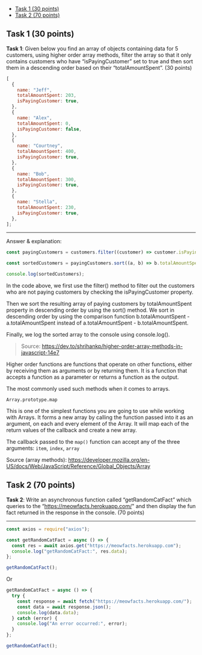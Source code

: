 - [Task 1 (30 points)](#task-1-30-points)
- [Task 2 (70 points)](#task-2-70-points)

## Task 1 (30 points)

**Task 1**: Given below you find an array of objects containing data for 5 customers, using higher order array methods, filter the array so that it only contains customers who have “isPayingCustomer” set to true and then sort them in a descending order based on their “totalAmountSpent”. (30 points)

```javascript
[
  {
    name: "Jeff",
    totalAmountSpent: 203,
    isPayingCustomer: true,
  },
  {
    name: "Alex",
    totalAmountSpent: 0,
    isPayingCustomer: false,
  },
  {
    name: "Courtney",
    totalAmountSpent: 400,
    isPayingCustomer: true,
  },
  {
    name: "Bob",
    totalAmountSpent: 300,
    isPayingCustomer: true,
  },
  {
    name: "Stella",
    totalAmountSpent: 230,
    isPayingCustomer: true,
  },
];
```

-----

Answer & explanation:

```javascript
const payingCustomers = customers.filter((customer) => customer.isPayingCustomer);

const sortedCustomers = payingCustomers.sort((a, b) => b.totalAmountSpent - a.totalAmountSpent);

console.log(sortedCustomers);
```

In the code above, we first use the filter() method to filter out the customers who are not paying customers by checking the isPayingCustomer property.

Then we sort the resulting array of paying customers by totalAmountSpent property in descending order by using the sort() method. We sort in descending order by using the comparison function b.totalAmountSpent - a.totalAmountSpent instead of a.totalAmountSpent - b.totalAmountSpent.

Finally, we log the sorted array to the console using console.log().

> Source: https://dev.to/shrihankp/higher-order-array-methods-in-javascript-14e7

Higher order functions are functions that operate on other functions, either by receiving them as arguments or by returning them. It is a function that accepts a function as a parameter or returns a function as the output.

The most commonly used such methods when it comes to arrays.

`Array.prototype.map`

This is one of the simplest functions you are going to use while working with Arrays. It forms a new array by calling the function passed into it as an argument, on each and every element of the Array. It will map each of the return values of the callback and create a new array.

The callback passed to the `map()` function can accept any of the three arguments: `item`, `index`, `array`

Source (array methods): https://developer.mozilla.org/en-US/docs/Web/JavaScript/Reference/Global_Objects/Array

## Task 2 (70 points)

**Task 2**: Write an asynchronous function called “getRandomCatFact” which queries to the “https://meowfacts.herokuapp.com/" and then display the fun fact returned in the response in the console. (70 points)

-----

```javascript
const axios = require("axios");

const getRandomCatFact = async () => {
  const res = await axios.get("https://meowfacts.herokuapp.com");
  console.log("getRandomCatFact:", res.data);
};

getRandomCatFact();
```

Or

```javascript
getRandomCatFact = async () => {
  try {
    const response = await fetch("https://meowfacts.herokuapp.com/");
    const data = await response.json();
    console.log(data.data);
  } catch (error) {
    console.log("An error occurred:", error);
  }
};

getRandomCatFact();
```